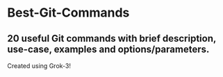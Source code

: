 # Best-Git-Commands

## 20 useful Git commands with brief description, use-case, examples and options/parameters.

Created using Grok-3!
